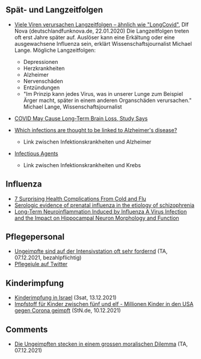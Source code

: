## Spät- und Langzeitfolgen
- [Viele Viren verursachen Langzeitfolgen – ähnlich wie "LongCovid"](https://www.deutschlandfunknova.de/beitrag/infektionskrankheiten-spaetfolgen-bei-vielen-viren-moeglich), Dlf Nova (deutschlandfunknova.de, 22.01.2020)
Die Langzeitfolgen treten oft erst Jahre später auf. Auslöser kann eine Erkältung oder eine ausgewachsene Influenza sein, erklärt Wissenschaftsjournalist Michael Lange. Mögliche Langzeitfolgen:
  - Depressionen
  - Herzkrankheiten
  - Alzheimer
  - Nervenschäden
  - Entzündungen
  - "Im Prinzip kann jedes Virus, was in unserer Lunge zum Beispiel Ärger macht, später in einem anderen Organschäden verursachen." Michael Lange, Wissenschaftsjournalist

- [COVID May Cause Long-Term Brain Loss, Study Says](https://www.webmd.com/lung/news/20210618/covid_long_term_brain_loss_study)

- [Which infections are thought to be linked to Alzheimer's disease?](https://www.alzheimers.org.uk/about-dementia/risk-factors-and-prevention/infections-and-dementia)
  - Link zwischen Infektionskrankheiten und Alzheimer

- [Infectious Agents](https://www.cancer.gov/about-cancer/causes-prevention/risk/infectious-agents)
  - Link zwischen Infektionskrankheiten und Krebs

## Influenza
- [7 Surprising Health Complications From Cold and Flu](https://www.everydayhealth.com/cold-flu-pictures/suprising-health-complications-from-cold-and-flu.aspx)
- [Serologic evidence of prenatal influenza in the etiology of schizophrenia](https://pubmed.ncbi.nlm.nih.gov/15289276/)
- [Long-Term Neuroinflammation Induced by Influenza A Virus Infection and the Impact on Hippocampal Neuron Morphology and Function](https://pubmed.ncbi.nlm.nih.gov/29487124/)

## Pflegepersonal
- [Ungeimpfte sind auf der Intensivstation oft sehr fordernd](https://www.tagesanzeiger.ch/ungeimpfte-sind-auf-der-intensivstation-oft-sehr-fordernd-215441582429) (TA, 07.12.2021, bezahlpflichtig)
- [Pflegejule auf Twitter](https://twitter.com/JuleTheres)

## Kinderimpfung
- [Kinderimpfung in Israel](https://www.3sat.de/wissen/nano/211213-kinderimpfen-nano-100.html) (3sat, 13.12.2021)
- [Impfstoff für Kinder zwischen fünf und elf - Millionen Kinder in den USA gegen Corona geimpft](https://www.stuttgarter-nachrichten.de/inhalt.impfstoff-fuer-kinder-zwischen-fuenf-und-elf-millionen-kinder-in-den-usa-gegen-corona-geimpft.bb629f94-647b-404b-b340-7e294e702460.html) (StN.de, 10.12.2021)

## Comments
- [Die Ungeimpften stecken in einem grossen moralischen Dilemma](https://www.tagesanzeiger.ch/die-ungeimpften-stecken-in-einem-moralischen-dilemma-296378736567) (TA, 07.12.2021)
